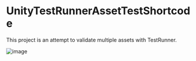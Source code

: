 # UnityTestRunnerAssetTestShortcode

This project is an attempt to validate multiple assets with TestRunner.

![image](https://user-images.githubusercontent.com/144386/88489895-7ae2ff00-cfd2-11ea-9805-7fc7272e5c0f.png)
